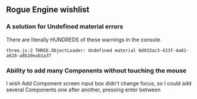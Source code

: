 
## Rogue Engine wishlist

### A solution for Undefined material errors

There are literally HUNDREDS of these warnings in the console.

    three.js:2 THREE.ObjectLoader: Undefined material 6d933ac3-433f-4a02-a628-a8b20eab1a37


### Ability to add many Components without touching the mouse

I wish Add Component screen input box didn't change focus, so I could add several Components one after another, pressing enter between 